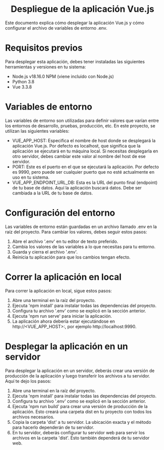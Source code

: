 <h1 align="center"> Despliegue de la aplicación Vue.js </h1>
Este documento explica cómo desplegar la aplicación Vue.js y cómo configurar el archivo de variables de entorno .env.

# Requisitos previos
Para desplegar esta aplicación, debes tener instaladas las siguientes herramientas y versiones en tu sistema:

- Node.js v18.16.0 NPM (viene incluido con Node.js)
- Python 3.8
- Vue 3.3.8

# Variables de entorno
Las variables de entorno son utilizadas para definir valores que varían entre los entornos de desarrollo, pruebas, producción, etc. En este proyecto, se utilizan las siguientes variables:

- VUE_APP_HOST: Especifica el nombre de host donde se desplegará la aplicación Vue.js. Por defecto es localhost, que significa que la aplicación se ejecutará en tu máquina local. Si necesitas desplegarla en otro servidor, debes cambiar este valor al nombre del host de ese servidor.
- PORT: Este es el puerto en el que se ejecutará la aplicación. Por defecto es 9990, pero puede ser cualquier puerto que no esté actualmente en uso en tu sistema.
- VUE_APP_ENDPOINT_URL_DB: Esta es la URL del punto final (endpoint) de tu base de datos. Aquí la aplicación buscará datos. Debe ser cambiada a la URL de tu base de datos.

# Configuración del entorno
Las variables de entorno están guardadas en un archivo llamado .env en la raíz del proyecto. Para cambiar los valores, debes seguir estos pasos:

1. Abre el archivo '.env' en tu editor de texto preferido.
2. Cambia los valores de las variables a lo que necesitas para tu entorno.
3. Guarda y cierra el archivo '.env'.
4. Reinicia tu aplicación para que los cambios tengan efecto.

# Correr la aplicación en local
Para correr la aplicación en local, sigue estos pasos:

1. Abre una terminal en la raíz del proyecto.
2. Ejecuta 'npm install' para instalar todas las dependencias del proyecto.
3. Configura tu archivo '.env' como se explicó en la sección anterior.
4. Ejecuta 'npm run serve' para iniciar la aplicación.
5. La aplicación ahora debería estar ejecutándose en http://<VUE_APP_HOST>:<PORT>, por ejemplo http://localhost:9990.

# Desplegar la aplicación en un servidor
Para desplegar la aplicación en un servidor, deberás crear una versión de producción de la aplicación y luego transferir los archivos a tu servidor. Aquí te dejo los pasos:

1. Abre una terminal en la raíz del proyecto.
2. Ejecuta 'npm install' para instalar todas las dependencias del proyecto.
3. Configura tu archivo '.env' como se explicó en la sección anterior.
4. Ejecuta 'npm run build' para crear una versión de producción de la aplicación. Esto creará una carpeta dist en tu proyecto con todos los archivos necesarios.
5. Copia la carpeta 'dist' a tu servidor. La ubicación exacta y el método para hacerlo dependerán de tu servidor.
6. En tu servidor, deberás configurar tu servidor web para servir los archivos en la carpeta 'dist'. Esto también dependerá de tu servidor web.
